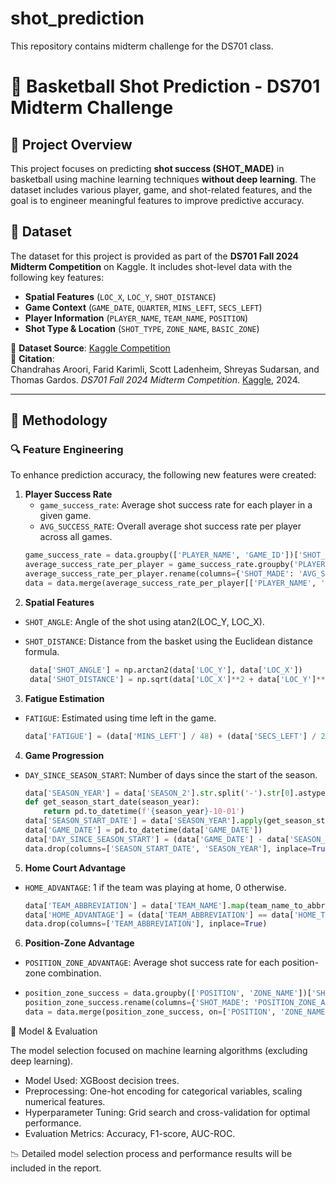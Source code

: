 # shot_prediction
This repository contains midterm challenge for the DS701 class.


# 🏀 Basketball Shot Prediction - DS701 Midterm Challenge

## 📌 Project Overview
This project focuses on predicting **shot success (SHOT_MADE)** in basketball using machine learning techniques **without deep learning**. The dataset includes various player, game, and shot-related features, and the goal is to engineer meaningful features to improve predictive accuracy.

## 📂 Dataset
The dataset for this project is provided as part of the **DS701 Fall 2024 Midterm Competition** on Kaggle. It includes shot-level data with the following key features:
- **Spatial Features** (`LOC_X`, `LOC_Y`, `SHOT_DISTANCE`)
- **Game Context** (`GAME_DATE`, `QUARTER`, `MINS_LEFT`, `SECS_LEFT`)
- **Player Information** (`PLAYER_NAME`, `TEAM_NAME`, `POSITION`)
- **Shot Type & Location** (`SHOT_TYPE`, `ZONE_NAME`, `BASIC_ZONE`)

🔗 **Dataset Source**: [Kaggle Competition](https://www.kaggle.com/competitions/ds-701-midterm-competition/data)  
📜 **Citation**:  
Chandrahas Aroori, Farid Karimli, Scott Ladenheim, Shreyas Sudarsan, and Thomas Gardos. *DS701 Fall 2024 Midterm Competition*. [Kaggle](https://kaggle.com/competitions/ds-701-midterm-competition), 2024.

---

## 🚀 Methodology

### 🔍 Feature Engineering
To enhance prediction accuracy, the following new features were created:

1. **Player Success Rate**  
   - `game_success_rate`: Average shot success rate for each player in a given game.  
   - `AVG_SUCCESS_RATE`: Overall average shot success rate per player across all games.  
   ```python
   game_success_rate = data.groupby(['PLAYER_NAME', 'GAME_ID'])['SHOT_MADE'].mean().reset_index()
   average_success_rate_per_player = game_success_rate.groupby('PLAYER_NAME')['SHOT_MADE'].mean().reset_index()
   average_success_rate_per_player.rename(columns={'SHOT_MADE': 'AVG_SUCCESS_RATE'}, inplace=True)
   data = data.merge(average_success_rate_per_player[['PLAYER_NAME', 'AVG_SUCCESS_RATE']], on='PLAYER_NAME', how='left')


2. **Spatial Features**

- `SHOT_ANGLE`: Angle of the shot using atan2(LOC_Y, LOC_X).
- `SHOT_DISTANCE`: Distance from the basket using the Euclidean distance formula.

  ```python
   data['SHOT_ANGLE'] = np.arctan2(data['LOC_Y'], data['LOC_X'])
   data['SHOT_DISTANCE'] = np.sqrt(data['LOC_X']**2 + data['LOC_Y']**2)

3. **Fatigue Estimation**

- `FATIGUE`: Estimated using time left in the game.
  
   ```python
   data['FATIGUE'] = (data['MINS_LEFT'] / 48) + (data['SECS_LEFT'] / 2880)

4. **Game Progression**

- `DAY_SINCE_SEASON_START`: Number of days since the start of the season.
  
   ```python
   data['SEASON_YEAR'] = data['SEASON_2'].str.split('-').str[0].astype(int)
   def get_season_start_date(season_year):
       return pd.to_datetime(f'{season_year}-10-01')
   data['SEASON_START_DATE'] = data['SEASON_YEAR'].apply(get_season_start_date)
   data['GAME_DATE'] = pd.to_datetime(data['GAME_DATE'])
   data['DAY_SINCE_SEASON_START'] = (data['GAME_DATE'] - data['SEASON_START_DATE']).dt.days
   data.drop(columns=['SEASON_START_DATE', 'SEASON_YEAR'], inplace=True)

5. **Home Court Advantage**

- `HOME_ADVANTAGE`: 1 if the team was playing at home, 0 otherwise.

   ```python
   data['TEAM_ABBREVIATION'] = data['TEAM_NAME'].map(team_name_to_abbreviation)
   data['HOME_ADVANTAGE'] = (data['TEAM_ABBREVIATION'] == data['HOME_TEAM']).astype(int)
   data.drop(columns=['TEAM_ABBREVIATION'], inplace=True)

6. **Position-Zone Advantage**

 - `POSITION_ZONE_ADVANTAGE`: Average shot success rate for each position-zone combination.
 - 
   ```python
   position_zone_success = data.groupby(['POSITION', 'ZONE_NAME'])['SHOT_MADE'].mean().reset_index()
   position_zone_success.rename(columns={'SHOT_MADE': 'POSITION_ZONE_ADVANTAGE'}, inplace=True)
   data = data.merge(position_zone_success, on=['POSITION', 'ZONE_NAME'], how='left')

🎯 Model & Evaluation

The model selection focused on machine learning algorithms (excluding deep learning).
 - Model Used: XGBoost decision trees.
- Preprocessing: One-hot encoding for categorical variables, scaling numerical features.
- Hyperparameter Tuning: Grid search and cross-validation for optimal performance.
- Evaluation Metrics: Accuracy, F1-score, AUC-ROC.


📉 Detailed model selection process and performance results will be included in the report.
